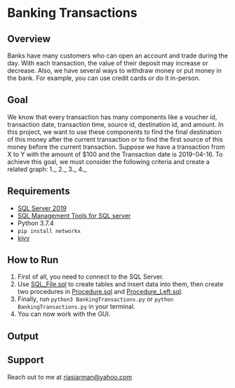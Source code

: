 # Banking Transactions
## Overview
Banks have many customers who can open an account and trade during the day. With each transaction, the value of their deposit may increase or decrease. Also, we have several ways to withdraw money or put money in the bank. For example, you can use credit cards or do it in-person. 
## Goal
We know that every transaction has many components like a voucher id, transaction date, transaction time, source id, destination id, and amount. In this project, we want to use these components to find the final destination of this money after the current transaction or to find the first source of this money before the current transaction. Suppose we have a transaction from X to Y with the amount of $100 and the Transaction date is 2019-04-16. To achieve this goal, we must consider the following criteria and create a related graph:
1._
2._
3._
4._
## Requirements
* [SQL Server 2019](https://www.microsoft.com/en-us/sql-server/sql-server-downloads)
* [SQL Management Tools for SQL server](https://www.guru99.com/top-20-sql-management-tools.html)
* Python 3.7.4
* ``pip install networkx``
* [kivy](https://kivy.org/#download)
## How to Run
1. First of all, you need to connect to the SQL Server.
2. Use [SQL_File.sql](https://github.com/arman324/Banking-transactions/blob/master/SQL_File.sql) to create tables and insert data into them, then create two procedures in [Procedure.sql](https://github.com/arman324/Banking-transactions/blob/master/Procedure.sql) and [Procedure_Left.sql](https://github.com/arman324/Banking-transactions/blob/master/Procedure_Left.sql).
3. Finally, run ``python3 BankingTransactions.py`` or ``python BankingTransactions.py`` in your terminal.
4. You can now work with the GUI.
## Output

## Support
Reach out to me at riasiarman@yahoo.com
